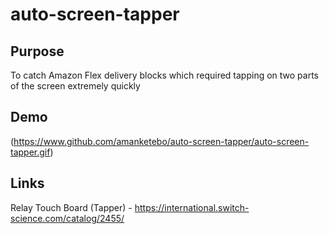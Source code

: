 # auto-screen-tapper

## Purpose
To catch Amazon Flex delivery blocks which required tapping on two parts of the screen extremely quickly

## Demo
(https://www.github.com/amanketebo/auto-screen-tapper/auto-screen-tapper.gif)

## Links
Relay Touch Board (Tapper) - https://international.switch-science.com/catalog/2455/